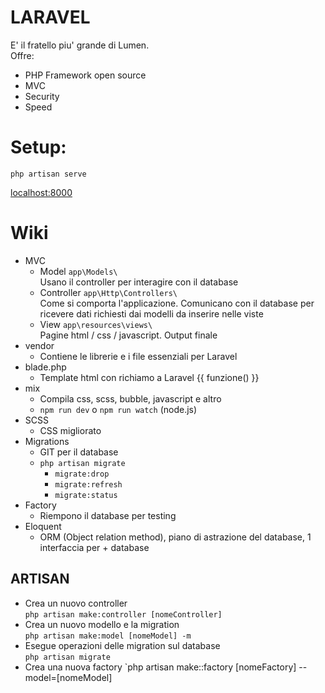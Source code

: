 # LARAVEL
E' il fratello piu' grande di Lumen.  
Offre:
* PHP Framework open source
* MVC
* Security
* Speed

# Setup:
` php artisan serve `

[localhost:8000](localhost:8000)

# Wiki
* MVC
	* Model  `app\Models\`  
	Usano il controller per interagire con il database
	* Controller  `app\Http\Controllers\`  
	Come si comporta l'applicazione. Comunicano con il database per ricevere dati richiesti dai modelli da inserire nelle viste
	* View `app\resources\views\`  
	Pagine html / css / javascript. Output finale
* vendor  
	* Contiene le librerie e i file essenziali per Laravel
* blade.php  
	* Template html con richiamo a Laravel {{ funzione() }}
* mix  
	* Compila css, scss, bubble, javascript e altro  
	* `npm run dev` o `npm run watch` (node.js)
* SCSS  
	* CSS migliorato
* Migrations  
	* GIT per il database
	* `php artisan migrate`
		* `migrate:drop`
		* `migrate:refresh`
		* `migrate:status`
* Factory
	* Riempono il database per testing  
* Eloquent  
	* ORM (Object relation method), piano di astrazione del database, 1 interfaccia per + database  
## ARTISAN
- Crea un nuovo controller  
`php artisan make:controller [nomeController]`  
- Crea un nuovo modello e la migration  
`php artisan make:model [nomeModel] -m`  
- Esegue operazioni delle migration sul database  
`php artisan migrate`
- Crea una nuova factory
`php artisan make::factory [nomeFactory] --model=[nomeModel]

